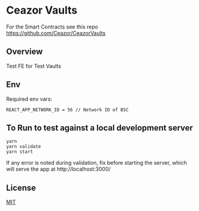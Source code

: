 # Ceazor Vaults

For the Smart Contracts see this repo https://github.com/Ceazor/CeazorVaults

## Overview

Test FE for Test Vaults

## Env

Required env vars:
```
REACT_APP_NETWORK_ID = 56 // Network ID of BSC
```

## To Run to test against a local development server 
```
yarn
yarn validate
yarn start
```
If any error is noted during validation, fix before starting the server, which will serve the app at http://localhost:3000/


## License

[MIT](LICENSE)
